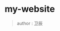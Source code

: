 # my-website

> author : 卫辰



<!--
当我们提交代码为tag时，会触发Acions的构建，如 git push tag v0.1.0就会触发Actions的脚本打包构建发布 

git add .

git tag v1.1.11

git push origin v1.1.11

-->